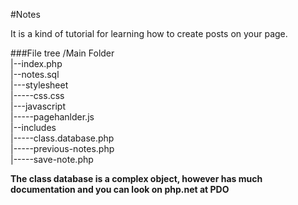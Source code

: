 ﻿#Notes

It is a kind of tutorial for learning how to create posts on your page.

###File tree
/Main Folder<br />
|--index.php<br />
|--notes.sql<br />
|---stylesheet<br />
|-----css.css<br />
|---javascript<br />
|-----pagehanlder.js<br />
|--includes<br />
|-----class.database.php<br />
|-----previous-notes.php<br />
|-----save-note.php<br />

__The class database is a complex object, however has much documentation and you can look on php.net at PDO__

